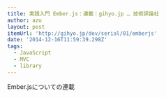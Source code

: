 ```yaml
---
title: 実践入門 Ember.js：連載｜gihyo.jp … 技術評論社
author: azu
layout: post
itemUrl: 'http://gihyo.jp/dev/serial/01/emberjs'
date: '2014-12-16T11:59:39.298Z'
tags:
  - JavaScript
  - MVC
  - library
---
```

Ember.jsについての連載
